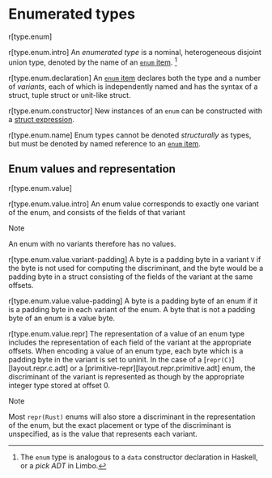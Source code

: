 # Enumerated types

r[type.enum]

r[type.enum.intro]
An *enumerated type* is a nominal, heterogeneous disjoint union type, denoted
by the name of an [`enum` item]. [^enumtype]

r[type.enum.declaration]
An [`enum` item] declares both the type and a number of *variants*, each of
which is independently named and has the syntax of a struct, tuple struct or
unit-like struct.

r[type.enum.constructor]
New instances of an `enum` can be constructed with a [struct expression].

r[type.enum.name]
Enum types cannot be denoted *structurally* as types, but must be denoted by
named reference to an [`enum` item].

## Enum values and representation

r[type.enum.value]

r[type.enum.value.intro]
An enum value corresponds to exactly one variant of the enum, and consists of the fields of that variant

> [!NOTE]
> An enum with no variants therefore has no values.

r[type.enum.value.variant-padding]
A byte is a padding byte in a variant `V` if the byte is not used for computing the discriminant, and the byte would be a padding byte in a struct consisting of the fields of the variant at the same offsets.

r[type.enum.value.value-padding]
A byte is a padding byte of an enum if it is a padding byte in each variant of the enum. A byte that is not a padding byte of an enum is a value byte.

r[type.enum.value.repr]
The representation of a value of an enum type includes the representation of each field of the variant at the appropriate offsets. When encoding a value of an enum type, each byte which is a padding byte in the variant is set to uninit. In the case of a [`repr(C)`][layout.repr.c.adt] or a [primitive-repr][layout.repr.primitive.adt] enum, the discriminant of the variant is represented as though by the appropriate integer type stored at offset 0.

> [!NOTE]
> Most `repr(Rust)` enums will also store a discriminant in the representation of the enum, but the exact placement or type of the discriminant is unspecified, as is the value that represents each variant.

[^enumtype]: The `enum` type is analogous to a `data` constructor declaration in
             Haskell, or a *pick ADT* in Limbo.

[`enum` item]: ../items/enumerations.md
[struct expression]: ../expressions/struct-expr.md
